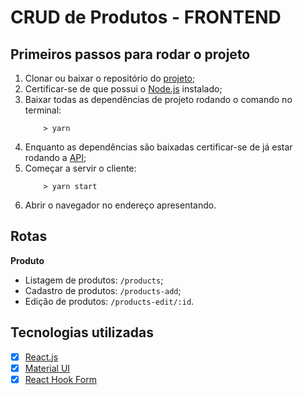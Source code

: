 # CRUD de Produtos - FRONTEND

## Primeiros passos para rodar o projeto
1. Clonar ou baixar o repositório do [projeto](https://github.com/Oxyps/product-frontend);
1. Certificar-se de que possui o [Node.js](https://nodejs.org/en/download/) instalado;
1. Baixar todas as dependências de projeto rodando o comando no terminal:
	``` shell
		> yarn
	```
1. Enquanto as dependências são baixadas certificar-se de já estar rodando a [API](https://github.com/Oxyps/product-backend);
1. Começar a servir o cliente:
	``` shell
		> yarn start
	```
1. Abrir o navegador no endereço apresentando.

## Rotas

**Produto**
* Listagem de produtos: `/products`;
* Cadastro de produtos: `/products-add`;
* Edição de produtos: `/products-edit/:id`.

## Tecnologias utilizadas
- [x] [React.js](https://reactjs.org/docs/getting-started.html)
- [x] [Material UI](https://material-ui.com/getting-started/installation/)
- [x] [React Hook Form](https://react-hook-form.com/get-started/)